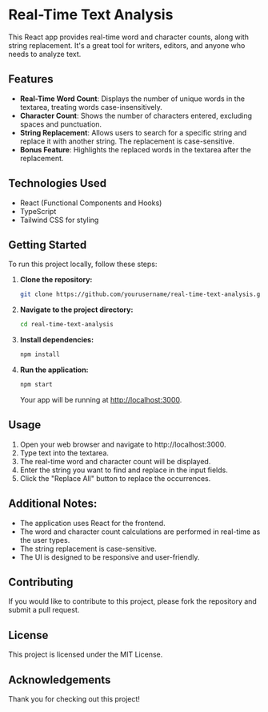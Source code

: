 # Real-Time Text Analysis

This React app provides real-time word and character counts, along with string replacement. It's a great tool for writers, editors, and anyone who needs to analyze text.

## Features

- **Real-Time Word Count**: Displays the number of unique words in the textarea, treating words case-insensitively.
- **Character Count**: Shows the number of characters entered, excluding spaces and punctuation.
- **String Replacement**: Allows users to search for a specific string and replace it with another string. The replacement is case-sensitive.
- **Bonus Feature**: Highlights the replaced words in the textarea after the replacement.

## Technologies Used

- React (Functional Components and Hooks)
- TypeScript
- Tailwind CSS for styling

## Getting Started

To run this project locally, follow these steps:

1. **Clone the repository:**

   ```bash
   git clone https://github.com/yourusername/real-time-text-analysis.git
   ```

2. **Navigate to the project directory:**

   ```bash
   cd real-time-text-analysis
   ```

3. **Install dependencies:**

   ```bash
   npm install
   ```

4. **Run the application:**

   ```bash
   npm start
   ```

   Your app will be running at [http://localhost:3000](http://localhost:3000).

## Usage

1. Open your web browser and navigate to http://localhost:3000.
2. Type text into the textarea.
3. The real-time word and character count will be displayed.
4. Enter the string you want to find and replace in the input fields.
5. Click the "Replace All" button to replace the occurrences.

## Additional Notes:

- The application uses React for the frontend.
- The word and character count calculations are performed in real-time as the user types.
- The string replacement is case-sensitive.
- The UI is designed to be responsive and user-friendly.

## Contributing

If you would like to contribute to this project, please fork the repository and submit a pull request.

## License

This project is licensed under the MIT License.

## Acknowledgements

Thank you for checking out this project!
